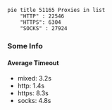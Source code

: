 
```mermaid
pie title 51165 Proxies in list
    "HTTP" : 22546
    "HTTPS": 6304
    "SOCKS" : 27924
```

### Some Info
#### Average Timeout

- mixed: 3.2s
- http: 1.4s
- https: 8.3s
- socks: 4.8s